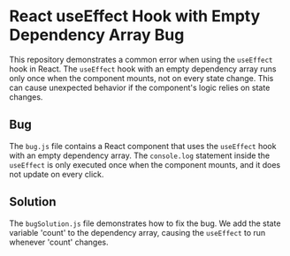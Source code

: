 # React useEffect Hook with Empty Dependency Array Bug

This repository demonstrates a common error when using the `useEffect` hook in React. The `useEffect` hook with an empty dependency array runs only once when the component mounts, not on every state change. This can cause unexpected behavior if the component's logic relies on state changes.

## Bug
The `bug.js` file contains a React component that uses the `useEffect` hook with an empty dependency array. The `console.log` statement inside the `useEffect` is only executed once when the component mounts, and it does not update on every click. 

## Solution
The `bugSolution.js` file demonstrates how to fix the bug.  We add the state variable 'count' to the dependency array, causing the `useEffect` to run whenever 'count' changes.